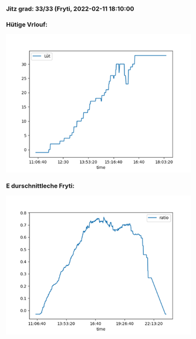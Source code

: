 ### Jitz grad: 33/33 (Fryti, 2022-02-11 18:10:00

### Hütige Vrlouf:
![Graph](Today.png)

### E durschnittleche Fryti:
![Graph](Fryti.png)
